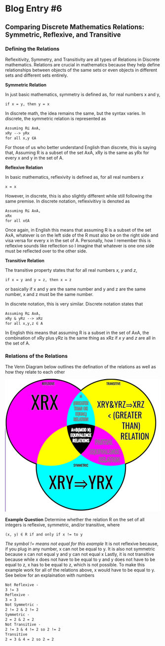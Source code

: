 # Blog Entry #6

## Comparing Discrete Mathematics Relations: Symmetric, Reflexive, and Transitive

### Defining the Relations

Reflexitivity, Symmetry, and Transitivity are all types of Relations in Discrete mathematics. Relations are crucial in mathematics because they help define relationships between objects of the same sets or even objects in different sets and different sets entirely.

**Symmetric Relation**

In just basic mathematics, symmetry is defined as, for real numbers x and y,
```
if x = y, then y = x
```
In discrete math, the idea remains the same, but the syntax varies. In discrete, the symmetric relation is represented as
```
Assuming R⊆ AxA,
xRy --> yRx
for all x,y ∈A
```
For those of us who better understand English than discrete, this is saying that, Assuming R is a subset of the set AxA, xRy is the same as yRx for every x and y in the set of A.

**Reflexive Relation**

In basic mathematics, reflexivity is defined as, for all real numbers *x*
```
x = x
```
However, in discrete, this is also slightly different while still following the same premise. In discrete notation, reflexivitivy is denoted as
```
Assuming R⊆ AxA,
xRx
for all x∈A
```
Once again, in English this means that assuming R is a subset of the set AxA, whatever is on the left side of the R must also be on the right side and visa versa for every x in the set of A. Personally, how I remember this is reflexive sounds like reflection so I imagine that whatever is one one side must be reflected over to the other side. 

**Transitive Relation**

The transitive property states that for all real numbers *x, y* and *z*,
```
if x = y and y = z, then x = z
```
or basically if x and y are the same number and y and z are the same number, x and z must be the same number.

In discrete notation, this is very similar. Discrete notation states that 
```
Assuming R⊆ AxA,
xRy & yRz --> xRz
for all x,y,z ∈ A
```
In English this means that assuming R is a subset in the set of AxA, the combination of xRy plus yRz is the same thing as xRz if *x y* and *z* are all in the set of A.

### Relations of the Relations
The Venn Diagram below outlines the defination of the relations as well as how they relate to each other 

![Venn Diagram Picture](VennDiagram.png)

**Example Question**
Determine whether the relation R on the set of all integers is reflexive, symmetric, and/or transitive, where 
```
(x, y) ∈ R if and only if x != to y
```
*The symbol != means not equal for this example*
It is not reflexive because, if you plug in any number, x can not be equal to y.
It is also not symmetric because x can not equal y and y can not equal x
Lastly, it is not transitive because while x does not have to be equal to y and y does not have to be equal to z, x has to be equal to z, which is not possible. 
To make this example work for all of the relations above, x would have to be equal to y.
See below for an explaination with numbers
```
Not Reflexive - 
3 != 3
Reflexive - 
3 = 3
Not Symmetric - 
2 != 2 & 2 != 2
Symmetric - 
2 = 2 & 2 = 2
Not Transitive - 
2 != 3 & 4 != 2 so 2 != 2
Transitive
2 = 3 & 4 = 2 so 2 = 2
```









